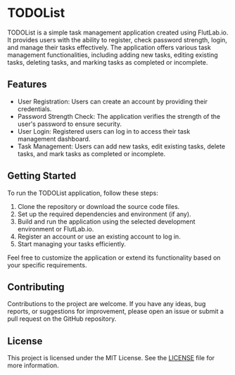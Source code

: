 # TODOList

TODOList is a simple task management application created using FlutLab.io. It provides users with the ability to register, check password strength, login, and manage their tasks effectively. The application offers various task management functionalities, including adding new tasks, editing existing tasks, deleting tasks, and marking tasks as completed or incomplete.

## Features

- User Registration: Users can create an account by providing their credentials.
- Password Strength Check: The application verifies the strength of the user's password to ensure security.
- User Login: Registered users can log in to access their task management dashboard.
- Task Management: Users can add new tasks, edit existing tasks, delete tasks, and mark tasks as completed or incomplete.

## Getting Started

To run the TODOList application, follow these steps:

1. Clone the repository or download the source code files.
2. Set up the required dependencies and environment (if any).
3. Build and run the application using the selected development environment or FlutLab.io.
4. Register an account or use an existing account to log in.
5. Start managing your tasks efficiently.

Feel free to customize the application or extend its functionality based on your specific requirements.

## Contributing

Contributions to the project are welcome. If you have any ideas, bug reports, or suggestions for improvement, please open an issue or submit a pull request on the GitHub repository.

## License

This project is licensed under the MIT License. See the [LICENSE](LICENSE) file for more information.

